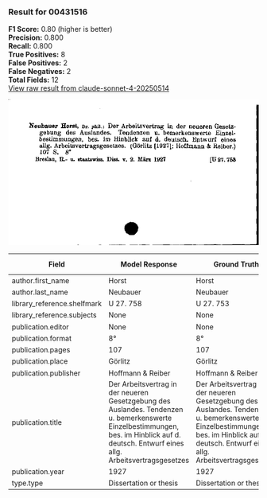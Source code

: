 ### Result for 00431516
**F1 Score:** 0.80 (higher is better)<br>**Precision:** 0.800<br>**Recall:** 0.800<br>**True Positives:** 8<br>**False Positives:** 2<br>**False Negatives:** 2<br>**Total Fields:** 12<br>[View raw result from claude-sonnet-4-20250514](https://github.com/RISE-UNIBAS/humanities_data_benchmark/blob/main/results/2025-10-01/T0148/request_T0148_00431516.json)

<img src="https://github.com/RISE-UNIBAS/humanities_data_benchmark/blob/main/benchmarks/zettelkatalog/images/00431516.jpg?raw=true" alt="00431516" width="600px">

| Field | Model Response | Ground Truth | Fuzzy Score | Match |
|-------|----------------|--------------|-------------|-------|
| author.first_name | Horst | Horst | 1.000 | ✅ |
| author.last_name | Neubauer | Neubauer | 1.000 | ✅ |
| library_reference.shelfmark | U 27. 758 | U 27. 753 | 0.889 | ❌ |
| library_reference.subjects | None | None | 1.000 | ✅ |
| publication.editor | None | None | 1.000 | ✅ |
| publication.format | 8° | 8° | 1.000 | ✅ |
| publication.pages | 107 | 107 | 1.000 | ✅ |
| publication.place | Görlitz | Görlitz | 1.000 | ✅ |
| publication.publisher | Hoffmann & Reiber | Hoffmann & Reiber | 1.000 | ✅ |
| publication.title | Der Arbeitsvertrag in der neueren Gesetzgebung des Auslandes. Tendenzen u. bemerkenswerte Einzelbestimmungen, bes. im Hinblick auf d. deutsch. Entwurf eines allg. Arbeitsvertragsgesetzes | Der Arbeitsvertrag in der neueren Gesetzgebung des Auslandes. Tendenzen u. bemerkenswerte Einzelbestimmungen, bes. im Hinblick auf d. deutsch. Entwurf eines allg. Arbeitsvertragsgesetzes | 1.000 | ✅ |
| publication.year | 1927 | 1927 | 0.000 | ❌ |
| type.type | Dissertation or thesis | Dissertation or thesis | 1.000 | ✅ |
